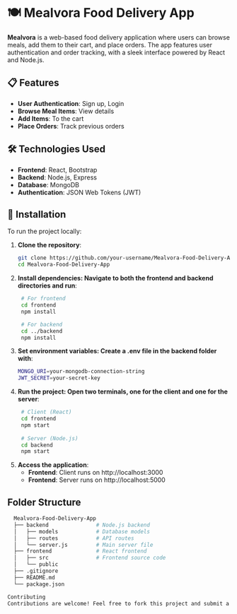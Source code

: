 # 🍽️ Mealvora Food Delivery App

**Mealvora** is a web-based food delivery application where users can browse meals, add them to their cart, and place orders. The app features user authentication and order tracking, with a sleek interface powered by React and Node.js.

## 📋 Features
- **User Authentication**: Sign up, Login
- **Browse Meal Items**: View details
- **Add Items**: To the cart
- **Place Orders**: Track previous orders

## 🛠️ Technologies Used
- **Frontend**: React, Bootstrap
- **Backend**: Node.js, Express
- **Database**: MongoDB
- **Authentication**: JSON Web Tokens (JWT)

## 🚀 Installation
To run the project locally:

1. **Clone the repository**:
   ```bash
   git clone https://github.com/your-username/Mealvora-Food-Delivery-App.git
   cd Mealvora-Food-Delivery-App

2. **Install dependencies: Navigate to both the frontend and backend directories and run**:
   ```bash
    # For frontend
    cd frontend
    npm install

    # For backend
    cd ../backend
    npm install

3. **Set environment variables: Create a .env file in the backend folder with**:
   ```bash
   MONGO_URI=your-mongodb-connection-string
   JWT_SECRET=your-secret-key

4. **Run the project: Open two terminals, one for the client and one for the server**:
   ```bash
    # Client (React)
    cd frontend
    npm start
    
    # Server (Node.js)
    cd backend
    npm start
5. **Access the application**:
   - **Frontend**: Client runs on http://localhost:3000
   - **Frontend**: Server runs on http://localhost:5000

## Folder Structure
```bash
  Mealvora-Food-Delivery-App
  ├── backend               # Node.js backend
  │   ├── models            # Database models
  │   ├── routes            # API routes
  │   └── server.js         # Main server file
  ├── frontend              # React frontend
  │   ├── src               # Frontend source code
  │   └── public
  ├── .gitignore
  ├── README.md
  └── package.json

Contributing
Contributions are welcome! Feel free to fork this project and submit a pull request.





